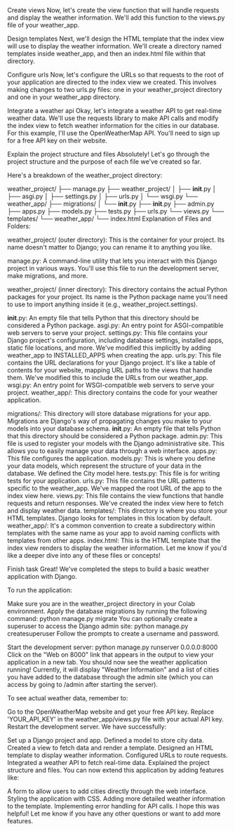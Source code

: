 
Create views
Now, let's create the view function that will handle requests and display the weather information. We'll add this function to the views.py file of your weather_app.


Design templates
Next, we'll design the HTML template that the index view will use to display the weather information. We'll create a directory named templates inside weather_app, and then an index.html file within that directory.


Configure urls
Now, let's configure the URLs so that requests to the root of your application are directed to the index view we created. This involves making changes to two urls.py files: one in your weather_project directory and one in your weather_app directory.


Integrate a weather api
Okay, let's integrate a weather API to get real-time weather data. We'll use the requests library to make API calls and modify the index view to fetch weather information for the cities in our database. For this example, I'll use the OpenWeatherMap API. You'll need to sign up for a free API key on their website.


Explain the project structure and files
Absolutely! Let's go through the project structure and the purpose of each file we've created so far.

Here's a breakdown of the weather_project directory:

weather_project/
├── manage.py
├── weather_project/
│   ├── __init__.py
│   ├── asgi.py
│   ├── settings.py
│   ├── urls.py
│   └── wsgi.py
└── weather_app/
    ├── migrations/
    │   └── __init__.py
    ├── __init__.py
    ├── admin.py
    ├── apps.py
    ├── models.py
    ├── tests.py
    ├── urls.py
    └── views.py
    └── templates/
        └── weather_app/
            └── index.html
Explanation of Files and Folders:

weather_project/ (outer directory): This is the container for your project. Its name doesn't matter to Django; you can rename it to anything you like.

manage.py: A command-line utility that lets you interact with this Django project in various ways. You'll use this file to run the development server, make migrations, and more.

weather_project/ (inner directory): This directory contains the actual Python packages for your project. Its name is the Python package name you'll need to use to import anything inside it (e.g., weather_project.settings).

__init__.py: An empty file that tells Python that this directory should be considered a Python package.
asgi.py: An entry point for ASGI-compatible web servers to serve your project.
settings.py: This file contains your Django project's configuration, including database settings, installed apps, static file locations, and more. We've modified this implicitly by adding weather_app to INSTALLED_APPS when creating the app.
urls.py: This file contains the URL declarations for your Django project. It's like a table of contents for your website, mapping URL paths to the views that handle them. We've modified this to include the URLs from our weather_app.
wsgi.py: An entry point for WSGI-compatible web servers to serve your project.
weather_app/: This directory contains the code for your weather application.

migrations/: This directory will store database migrations for your app. Migrations are Django's way of propagating changes you make to your models into your database schema.
__init__.py: An empty file that tells Python that this directory should be considered a Python package.
admin.py: This file is used to register your models with the Django administrative site. This allows you to easily manage your data through a web interface.
apps.py: This file configures the application.
models.py: This is where you define your data models, which represent the structure of your data in the database. We defined the City model here.
tests.py: This file is for writing tests for your application.
urls.py: This file contains the URL patterns specific to the weather_app. We've mapped the root URL of the app to the index view here.
views.py: This file contains the view functions that handle requests and return responses. We've created the index view here to fetch and display weather data.
templates/: This directory is where you store your HTML templates. Django looks for templates in this location by default.
weather_app/: It's a common convention to create a subdirectory within templates with the same name as your app to avoid naming conflicts with templates from other apps.
index.html: This is the HTML template that the index view renders to display the weather information.
Let me know if you'd like a deeper dive into any of these files or concepts!


Finish task
Great! We've completed the steps to build a basic weather application with Django.

To run the application:

Make sure you are in the weather_project directory in your Colab environment.
Apply the database migrations by running the following command:
python manage.py migrate
You can optionally create a superuser to access the Django admin site:
python manage.py createsuperuser
Follow the prompts to create a username and password.

Start the development server:
python manage.py runserver 0.0.0.0:8000
Click on the "Web on 8000" link that appears in the output to view your application in a new tab.
You should now see the weather application running! Currently, it will display "Weather Information" and a list of cities you have added to the database through the admin site (which you can access by going to /admin after starting the server).

To see actual weather data, remember to:

Go to the OpenWeatherMap website and get your free API key.
Replace 'YOUR_API_KEY' in the weather_app/views.py file with your actual API key.
Restart the development server.
We have successfully:

Set up a Django project and app.
Defined a model to store city data.
Created a view to fetch data and render a template.
Designed an HTML template to display weather information.
Configured URLs to route requests.
Integrated a weather API to fetch real-time data.
Explained the project structure and files.
You can now extend this application by adding features like:

A form to allow users to add cities directly through the web interface.
Styling the application with CSS.
Adding more detailed weather information to the template.
Implementing error handling for API calls.
I hope this was helpful! Let me know if you have any other questions or want to add more features.

